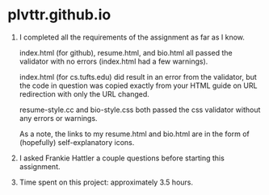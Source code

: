 # plvttr.github.io



1.
	I completed all the requirements of the assignment as far as I know. 

	index.html (for github), resume.html, and bio.html all passed the validator with no errors (index.html had a few warnings).

	index.html (for cs.tufts.edu) did result in an error from the validator, but the code in question was copied exactly from your HTML guide on URL redirection with only the URL changed.

	resume-style.cc and bio-style.css both passed the css validator without any errors or warnings.

	As a note, the links to my resume.html and bio.html are in the form of (hopefully) self-explanatory icons.

2. 
	I asked Frankie Hattler a couple questions before starting this assignment.

3.
	Time spent on this project: approximately 3.5 hours.
